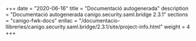 +++
date        = "2020-06-16"
title       = "Documentació autogenerada"
description = "Documentació autogenerada canigo.security.saml.bridge 2.3.1"
sections    = "canigo-fwk-docs"
enllac		= "/documentacio-llibreries/canigo.security.saml.bridge/2.3.1/site/project-info.html"
weight      = 4
+++
